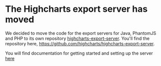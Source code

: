 # The Highcharts export server has moved
We decided to move the code for the export servers for Java, PhantomJS and PHP to its own repository [highcharts-export-server](https://github.com/highcharts/highcharts-export-server).
You'll find the repository here, https://github.com/highcharts/highcharts-export-server.

You will find documentation for getting started and setting up the server [here](http://www.highcharts.com/docs/export-module/export-module-overview)  
